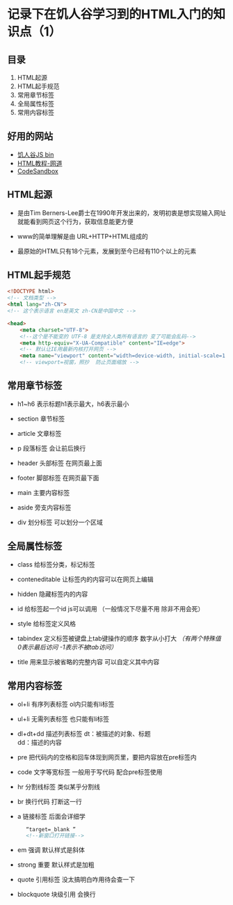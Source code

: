 # 记录下在饥人谷学习到的HTML入门的知识点（1）

## 目录
1. HTML起源
2. HTML起手规范
3. 常用章节标签
4. 全局属性标签 
5. 常用内容标签

## 好用的网站
- [饥人谷JS bin](http://js.jirengu.com)
- [HTML教程-网道](https://wangdoc.com/html/)
- [CodeSandbox](https://codesandbox.io/dashboard/home)

## HTML起源
- 是由Tim Berners-Lee爵士在1990年开发出来的，发明初衷是想实现输入网址就能看到网页这个行为，获取信息能更方便

- www的简单理解是由 URL+HTTP+HTML组成的

- 最原始的HTML只有18个元素，发展到至今已经有110个以上的元素


## HTML起手规范
```html
<!DOCTYPE html>
<!-- 文档类型 -->
<html lang="zh-CN">
<!-- 这个表示语言 en是英文 zh-CN是中国中文 -->

<head>
    <meta charset="UTF-8">
    <!--这个是不能变的 UTF-8 是支持全人类所有语言的 变了可能会乱码-->
    <meta http-equiv="X-UA-Compatible" content="IE=edge">
    <!-- 默认让IE用最新内核打开网页 -->
    <meta name="viewport" content="width=device-width, initial-scale=1.0">
    <!-- viewport=视窗，照抄  防止页面缩放 -->

```

## 常用章节标签

- h1~h6 表示标题h1表示最大，h6表示最小

- section 章节标签

- article 文章标签

- p 段落标签 会让前后换行

- header 头部标签 在网页最上面

- footer 脚部标签 在网页最下面

- main 主要内容标签

- aside 旁支内容标签

- div 划分标签 可以划分一个区域

## 全局属性标签

- class 给标签分类，标记标签

- conteneditable 让标签内的内容可以在网页上编辑

- hidden 隐藏标签内的内容

- id 给标签起一个id js可以调用 （一般情况下尽量不用 除非不用会死）

- style 给标签定义风格

- tabindex 定义标签被键盘上tab键操作的顺序 数字从小打大
*（有两个特殊值 0表示最后访问 -1表示不被tab访问）*

- title 用来显示被省略的完整内容 可以自定义其中内容

## 常用内容标签

- ol+li 有序列表标签 ol内只能有li标签

- ul+li 无需列表标签 也只能有li标签

- dl+dt+dd 描述列表标签 
dt：被描述的对象、标题<br>
dd：描述的内容

- pre 把代码内的空格和回车体现到网页里，要把内容放在pre标签内

- code 文字等宽标签 一般用于写代码 配合pre标签使用

- hr 分割线标签 类似某乎分割线

- br 换行代码 打断这一行

- a 链接标签 后面会详细学 
```html
      “target=_blank ”
      <!--新窗口打开链接-->
```

- em 强调 默认样式是斜体

- strong 重要 默认样式是加粗

- quote 引用标签 没太搞明白咋用待会查一下

- blockquote 块级引用 会换行
